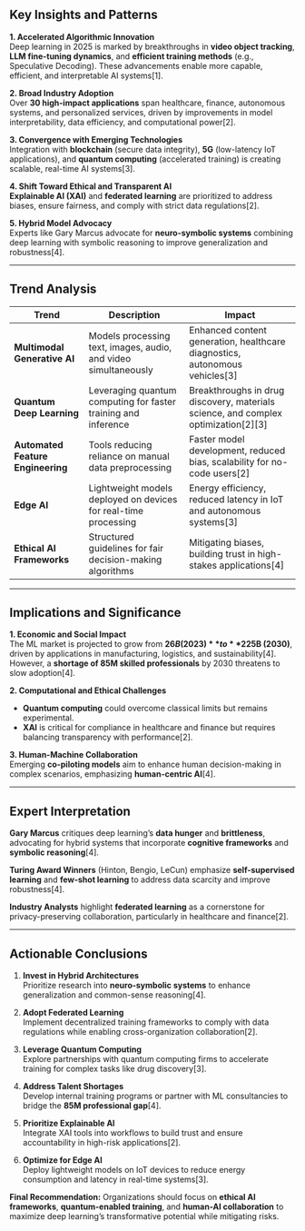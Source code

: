 ## Key Insights and Patterns  
**1. Accelerated Algorithmic Innovation**  
Deep learning in 2025 is marked by breakthroughs in **video object tracking**, **LLM fine-tuning dynamics**, and **efficient training methods** (e.g., Speculative Decoding). These advancements enable more capable, efficient, and interpretable AI systems[1].  

**2. Broad Industry Adoption**  
Over **30 high-impact applications** span healthcare, finance, autonomous systems, and personalized services, driven by improvements in model interpretability, data efficiency, and computational power[2].  

**3. Convergence with Emerging Technologies**  
Integration with **blockchain** (secure data integrity), **5G** (low-latency IoT applications), and **quantum computing** (accelerated training) is creating scalable, real-time AI systems[3].  

**4. Shift Toward Ethical and Transparent AI**  
**Explainable AI (XAI)** and **federated learning** are prioritized to address biases, ensure fairness, and comply with strict data regulations[2].  

**5. Hybrid Model Advocacy**  
Experts like Gary Marcus advocate for **neuro-symbolic systems** combining deep learning with symbolic reasoning to improve generalization and robustness[4].  

---

## Trend Analysis  
| **Trend**               | **Description**                                                                 | **Impact**                                                                 |  
|--------------------------|---------------------------------------------------------------------------------|-----------------------------------------------------------------------------|  
| **Multimodal Generative AI** | Models processing text, images, audio, and video simultaneously            | Enhanced content generation, healthcare diagnostics, autonomous vehicles[3] |  
| **Quantum Deep Learning**   | Leveraging quantum computing for faster training and inference             | Breakthroughs in drug discovery, materials science, and complex optimization[2][3] |  
| **Automated Feature Engineering** | Tools reducing reliance on manual data preprocessing                 | Faster model development, reduced bias, scalability for no-code users[2]      |  
| **Edge AI**               | Lightweight models deployed on devices for real-time processing            | Energy efficiency, reduced latency in IoT and autonomous systems[3]          |  
| **Ethical AI Frameworks** | Structured guidelines for fair decision-making algorithms                  | Mitigating biases, building trust in high-stakes applications[4]              |  

---

## Implications and Significance  
**1. Economic and Social Impact**  
The ML market is projected to grow from **$26B (2023)** to **$225B (2030)**, driven by applications in manufacturing, logistics, and sustainability[4]. However, a **shortage of 85M skilled professionals** by 2030 threatens to slow adoption[4].  

**2. Computational and Ethical Challenges**  
- **Quantum computing** could overcome classical limits but remains experimental.  
- **XAI** is critical for compliance in healthcare and finance but requires balancing transparency with performance[2].  

**3. Human-Machine Collaboration**  
Emerging **co-piloting models** aim to enhance human decision-making in complex scenarios, emphasizing **human-centric AI**[4].  

---

## Expert Interpretation  
**Gary Marcus** critiques deep learning’s **data hunger** and **brittleness**, advocating for hybrid systems that incorporate **cognitive frameworks** and **symbolic reasoning**[4].  

**Turing Award Winners** (Hinton, Bengio, LeCun) emphasize **self-supervised learning** and **few-shot learning** to address data scarcity and improve robustness[4].  

**Industry Analysts** highlight **federated learning** as a cornerstone for privacy-preserving collaboration, particularly in healthcare and finance[2].  

---

## Actionable Conclusions  
1. **Invest in Hybrid Architectures**  
   Prioritize research into **neuro-symbolic systems** to enhance generalization and common-sense reasoning[4].  

2. **Adopt Federated Learning**  
   Implement decentralized training frameworks to comply with data regulations while enabling cross-organization collaboration[2].  

3. **Leverage Quantum Computing**  
   Explore partnerships with quantum computing firms to accelerate training for complex tasks like drug discovery[3].  

4. **Address Talent Shortages**  
   Develop internal training programs or partner with ML consultancies to bridge the **85M professional gap**[4].  

5. **Prioritize Explainable AI**  
   Integrate XAI tools into workflows to build trust and ensure accountability in high-risk applications[2].  

6. **Optimize for Edge AI**  
   Deploy lightweight models on IoT devices to reduce energy consumption and latency in real-time systems[3].  

**Final Recommendation:** Organizations should focus on **ethical AI frameworks**, **quantum-enabled training**, and **human-AI collaboration** to maximize deep learning’s transformative potential while mitigating risks.
